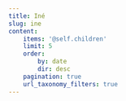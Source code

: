 ```yaml
---
title: Iné
slug: ine
content:
    items: '@self.children'
    limit: 5
    order:
        by: date
        dir: desc
    pagination: true
    url_taxonomy_filters: true
---
```


